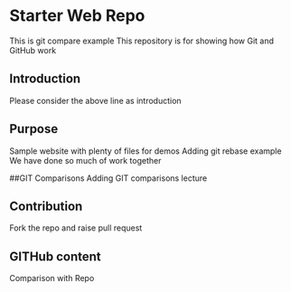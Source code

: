 # Starter Web Repo
This is git compare example
This repository is for showing how Git and GitHub work

## Introduction 
Please consider the above line as introduction

## Purpose
Sample website with plenty of files for demos
Adding git rebase example
We have done so much of work together

##GIT Comparisons
Adding GIT comparisons lecture

## Contribution
Fork the repo and raise pull request

## GITHub content
Comparison with Repo